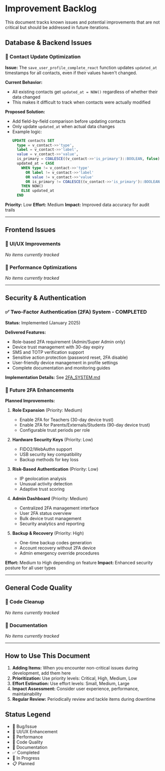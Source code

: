 # Improvement Backlog

This document tracks known issues and potential improvements that are not critical but should be addressed in future iterations.

## Database & Backend Issues

### 🔧 Contact Update Optimization
**Issue:** The `save_user_profile_complete_react` function updates `updated_at` timestamps for all contacts, even if their values haven't changed.

**Current Behavior:**
- All existing contacts get `updated_at = NOW()` regardless of whether their data changed
- This makes it difficult to track when contacts were actually modified

**Proposed Solution:**
- Add field-by-field comparison before updating contacts
- Only update `updated_at` when actual data changes
- Example logic:
  ```sql
  UPDATE contacts SET
    type = v_contact->>'type',
    label = v_contact->>'label', 
    value = v_contact->>'value',
    is_primary = COALESCE((v_contact->>'is_primary')::BOOLEAN, false),
    updated_at = CASE 
      WHEN type != v_contact->>'type' 
        OR label != v_contact->>'label'
        OR value != v_contact->>'value' 
        OR is_primary != COALESCE((v_contact->>'is_primary')::BOOLEAN, false)
      THEN NOW()
      ELSE updated_at
    END
  ```

**Priority:** Low
**Effort:** Medium
**Impact:** Improved data accuracy for audit trails

---

## Frontend Issues

### 🎨 UI/UX Improvements
*No items currently tracked*

### 📱 Performance Optimizations  
*No items currently tracked*

---

## Security & Authentication

### ✅ Two-Factor Authentication (2FA) System - COMPLETED
**Status:** Implemented (January 2025)

**Delivered Features:**
- Role-based 2FA requirement (Admin/Super Admin only)
- Device trust management with 30-day expiry
- SMS and TOTP verification support
- Sensitive action protection (password reset, 2FA disable)
- User-friendly device management in profile settings
- Complete documentation and monitoring guides

**Implementation Details:** See [2FA_SYSTEM.md](./2FA_SYSTEM.md)

### 🔮 Future 2FA Enhancements
**Planned Improvements:**

1. **Role Expansion** (Priority: Medium)
   - Enable 2FA for Teachers (30-day device trust)
   - Enable 2FA for Parents/Externals/Students (90-day device trust)
   - Configurable trust periods per role

2. **Hardware Security Keys** (Priority: Low)
   - FIDO2/WebAuthn support
   - USB security key compatibility
   - Backup methods for key loss

3. **Risk-Based Authentication** (Priority: Low)
   - IP geolocation analysis
   - Unusual activity detection
   - Adaptive trust scoring

4. **Admin Dashboard** (Priority: Medium)
   - Centralized 2FA management interface
   - User 2FA status overview
   - Bulk device trust management
   - Security analytics and reporting

5. **Backup & Recovery** (Priority: High)
   - One-time backup codes generation
   - Account recovery without 2FA device
   - Admin emergency override procedures

**Effort:** Medium to High depending on feature
**Impact:** Enhanced security posture for all user types

---

## General Code Quality

### 🧹 Code Cleanup
*No items currently tracked*

### 📝 Documentation
*No items currently tracked*

---

## How to Use This Document

1. **Adding Items:** When you encounter non-critical issues during development, add them here
2. **Prioritization:** Use priority levels: Critical, High, Medium, Low
3. **Effort Estimation:** Use effort levels: Small, Medium, Large
4. **Impact Assessment:** Consider user experience, performance, maintainability
5. **Regular Review:** Periodically review and tackle items during downtime

## Status Legend
- 🔧 Bug/Issue
- 🎨 UI/UX Enhancement  
- 📱 Performance
- 🧹 Code Quality
- 📝 Documentation
- ✅ Completed
- 🚧 In Progress
- 📋 Planned
